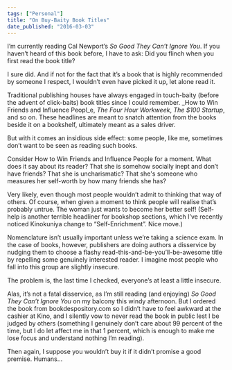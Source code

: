 ```yaml
---
tags: ["Personal"]
title: "On Buy-Baity Book Titles"
date_published: "2016-03-03"
---
```


I’m currently reading Cal Newport’s _So Good They Can’t Ignore You_. If you haven’t heard of this book before, I have to ask: Did you flinch when you first read the book title?

I sure did. And if not for the fact that it’s a book that is highly recommended by someone I respect, I wouldn’t even have picked it up, let alone read it.

Traditional publishing houses have always engaged in touch-baity (before the advent of click-baits) book titles since I could remember. _How to Win Friends and Influence Peopl_e, _The Four Hour Workweek_, _The $100 Startup_, and so on. These headlines are meant to snatch attention from the books beside it on a bookshelf, ultimately meant as a sales driver.

But with it comes an insidious side effect: some people, like me, sometimes don’t want to be seen as reading such books.

Consider How to Win Friends and Influence People for a moment. What does it say about its reader? That she is somehow socially inept and don’t have friends? That she is uncharismatic? That she's someone who measures her self-worth by how many friends she has?

Very likely, even though most people wouldn’t admit to thinking that way of others. Of course, when given a moment to think people will realise that’s probably untrue. The woman just wants to become her better self! (Self-help is another terrible headliner for bookshop sections, which I’ve recently noticed Kinokuniya change to “Self-Enrichment”. Nice move.)

Nomenclature isn’t usually important unless we’re taking a science exam. In the case of books, however, publishers are doing authors a disservice by nudging them to choose a flashy read-this-and-be-you’ll-be-awesome title by repelling some genuinely interested reader. I imagine most people who fall into this group are slightly insecure.

The problem is, the last time I checked, everyone’s at least a little insecure.

Alas, it’s not a fatal disservice, as I’m still reading (and enjoying) _So Good They Can’t Ignore You_ on my balcony this windy afternoon. But I ordered the book from bookdespository.com so I didn’t have to feel awkward at the cashier at Kino, and I silently vow to never read the book in public lest I be judged by others (something I genuinely don’t care about 99 percent of the time, but I do let affect me in that 1 percent, which is enough to make me lose focus and understand nothing I’m reading).

Then again, I suppose you wouldn’t buy it if it didn’t promise a good premise. Humans...
